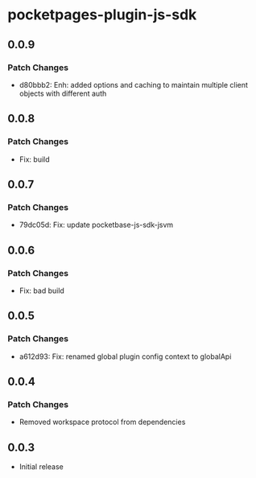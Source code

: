 # pocketpages-plugin-js-sdk

## 0.0.9

### Patch Changes

- d80bbb2: Enh: added options and caching to maintain multiple client objects with different auth

## 0.0.8

### Patch Changes

- Fix: build

## 0.0.7

### Patch Changes

- 79dc05d: Fix: update pocketbase-js-sdk-jsvm

## 0.0.6

### Patch Changes

- Fix: bad build

## 0.0.5

### Patch Changes

- a612d93: Fix: renamed global plugin config context to globalApi

## 0.0.4

### Patch Changes

- Removed workspace protocol from dependencies

## 0.0.3

- Initial release
